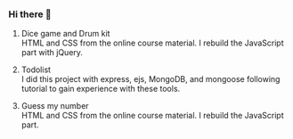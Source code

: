 ### Hi there 👋

<!--
**yung2415/yung2415** is a ✨ _special_ ✨ repository because its `README.md` (this file) appears on your GitHub profile.

Here are some ideas to get you started:

- 🔭 I’m currently working on ...
- 🌱 I’m currently learning ...
- 👯 I’m looking to collaborate on ...
- 🤔 I’m looking for help with ...
- 💬 Ask me about ...
- 📫 How to reach me: ...
- 😄 Pronouns: ...
- ⚡ Fun fact: ...
-->

1. Dice game and Drum kit<br>
   HTML and CSS from the online course material. I rebuild the JavaScript part with jQuery.
   
2. Todolist<br>
   I did this project with express, ejs, MongoDB, and mongoose following tutorial to gain experience with these tools.
   
3. Guess my number <br>HTML and CSS from the online course material. I rebuild the JavaScript part.
